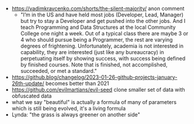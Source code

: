 - https://vadimkravcenko.com/shorts/the-silent-majority/ anon comment
	- "I’m in the US and have held most jobs (Developer, Lead, Manager) but try to stay a Developer and get pushed into the other jobs. And I teach Programming and Data Structures at the local Community College one night a week. Out of a typical class there are maybe 3 or 4 who should pursue being a Programmer, the rest are varying degrees of frightening. Unfortunately, academia is not interested in capability, they are interested (just like any bureaucracy) in perpetuating itself by showing success, with success being defined by finished courses. Note that is finished, not accomplished, succeeded, or met a standard."
- https://github.blog/changelog/2023-01-26-github-projects-january-26th-update/ becomes better than 2021
- https://github.com/evilmartians/evil-seed clone smaller set of data with obfuscated data
- what we say "beautiful" is actually a formula of many of parameters which is still being evolved, it's a living formula
- Lynda: "the grass is always greener on another side"